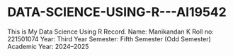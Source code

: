 # DATA-SCIENCE-USING-R---AI19542
This is My Data Science Using R Record.
Name: Manikandan K
Roll no: 221501074
Year: Third Year
Semester: Fifth Semester (Odd Semester)
Academic Year: 2024–2025

